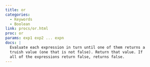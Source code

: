 ```yaml
---
title: or
categories: 
  - Keywords
  - Boolean
link: procs/or.html
proc: or
params: exp1 exp2 ... expn
docs: |
  Evaluate each expression in turn until one of them returns a
  truish value (one that is not false). Return that value. If
  all of the expressions return false, returns false.
---
```


